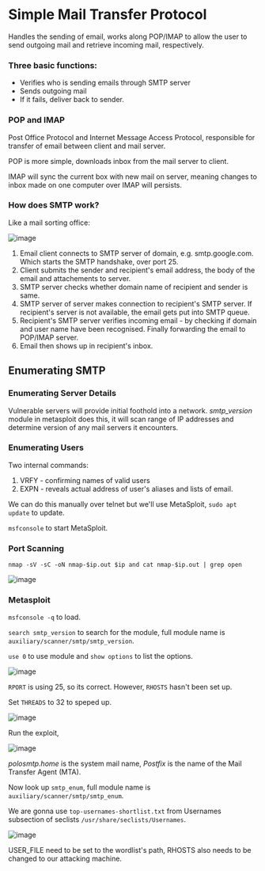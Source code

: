 # Simple Mail Transfer Protocol

Handles the sending of email, works along POP/IMAP to allow the user to send outgoing mail and retrieve incoming mail, respectively.

### Three basic functions:

  * Verifies who is sending emails through SMTP server
  * Sends outgoing mail
  * If it fails, deliver back to sender.

### POP and IMAP

Post Office Protocol and Internet Message Access Protocol, responsible for transfer of email between client and mail server.

POP is more simple, downloads inbox from the mail server to client.

IMAP will sync the current box with new mail on server, meaning changes to inbox made on one computer over IMAP will persists.

### How does SMTP work?

Like a mail sorting office:

![image](https://user-images.githubusercontent.com/80155116/111982220-93a9b180-8b6d-11eb-8201-9ef30dfff18c.png)

1. Email client connects to SMTP server of domain, e.g. smtp.google.com. Which starts the SMTP handshake, over port 25. 
2. Client submits the sender and recipient's email address, the body of the email and attachements to server.
3. SMTP server checks whether domain name of recipient and sender is same.
4. SMTP server of server makes connection to recipient's SMTP server. If recipient's server is not available, the email gets put into SMTP queue.
5. Recipient's SMTP server verifies incoming email - by checking if domain and user name have been recognised. Finally forwarding the email to POP/IMAP server.
6. Email then shows up in recipient's inbox.

## Enumerating SMTP

### Enumerating Server Details

Vulnerable servers will provide initial foothold into a network. *smtp_version* module in metasploit does this, it will scan range of IP addresses and determine version of any mail servers it encounters.

### Enumerating Users

Two internal commands:
 1. VRFY - confirming names of valid users 
 2. EXPN - reveals actual address of user's aliases and lists of email.

We can do this manually over telnet but we'll use MetaSploit, ``sudo apt update`` to update.

``msfconsole`` to start MetaSploit.

### Port Scanning

``nmap -sV -sC -oN nmap-$ip.out $ip and cat nmap-$ip.out | grep open``

![image](https://user-images.githubusercontent.com/80155116/112123733-65d47380-8c26-11eb-8eed-cae86922abe5.png)

### Metasploit

``msfconsole -q`` to load.

``search smtp_version`` to search for the module, full module name is ``auxiliary/scanner/smtp/smtp_version``.

``use 0`` to use module and ``show options`` to list the options.

![image](https://user-images.githubusercontent.com/80155116/112238333-4f233080-8ca9-11eb-8bb9-5a03948873f5.png)

``RPORT`` is using 25, so its correct. However, ``RHOSTS`` hasn't been set up.

Set ``THREADS`` to 32 to speped up. 

![image](https://user-images.githubusercontent.com/80155116/112239443-577c6b00-8cab-11eb-9dd2-755b136cd56f.png)

Run the exploit,

![image](https://user-images.githubusercontent.com/80155116/112239566-94486200-8cab-11eb-9d71-f0cca29330c8.png)

*polosmtp.home* is the system mail name, *Postfix* is the name of the Mail Transfer Agent (MTA).

Now look up ``smtp_enum``, full module name is ``auxiliary/scanner/smtp/smtp_enum``.

We are gonna use ``top-usernames-shortlist.txt`` from Usernames subsection of seclists ``/usr/share/seclists/Usernames``.

![image](https://user-images.githubusercontent.com/80155116/112239988-61eb3480-8cac-11eb-8042-8a54290061f1.png)

USER_FILE need to be set to the wordlist's path, RHOSTS also needs to be changed to our attacking machine.




